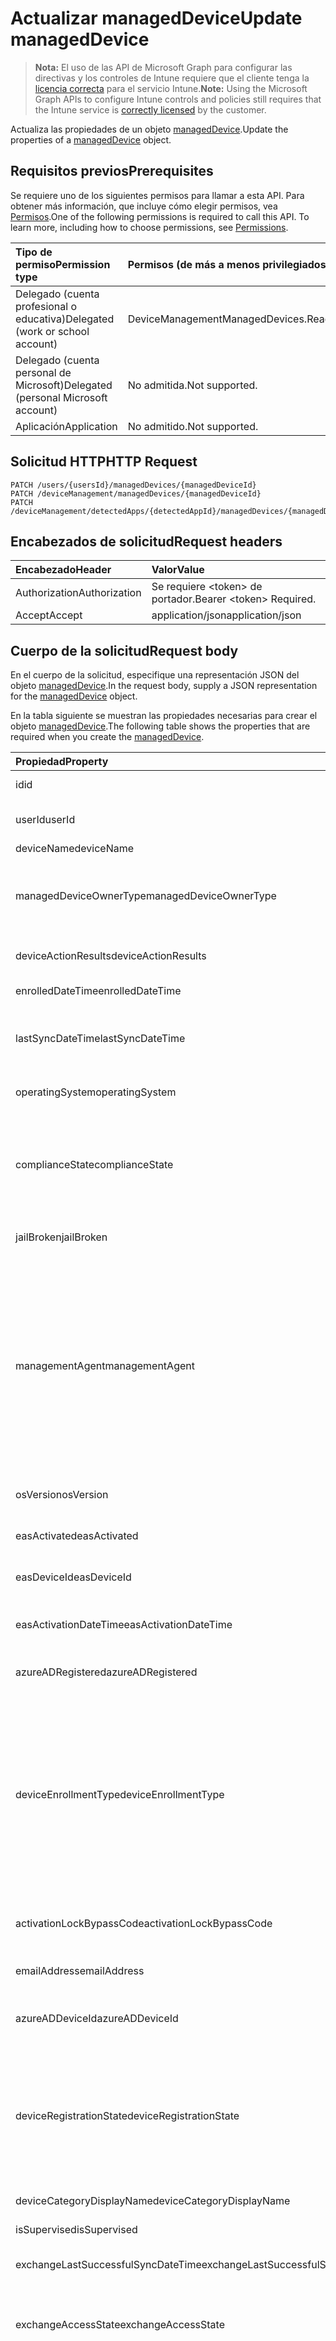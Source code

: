 # <a name="update-manageddevice"></a><span data-ttu-id="9fac2-101">Actualizar managedDevice</span><span class="sxs-lookup"><span data-stu-id="9fac2-101">Update managedDevice</span></span>

> <span data-ttu-id="9fac2-102">**Nota:** El uso de las API de Microsoft Graph para configurar las directivas y los controles de Intune requiere que el cliente tenga la [licencia correcta](https://go.microsoft.com/fwlink/?linkid=839381) para el servicio Intune.</span><span class="sxs-lookup"><span data-stu-id="9fac2-102">**Note:** Using the Microsoft Graph APIs to configure Intune controls and policies still requires that the Intune service is [correctly licensed](https://go.microsoft.com/fwlink/?linkid=839381) by the customer.</span></span>

<span data-ttu-id="9fac2-103">Actualiza las propiedades de un objeto [managedDevice](../resources/intune_devices_manageddevice.md).</span><span class="sxs-lookup"><span data-stu-id="9fac2-103">Update the properties of a [managedDevice](../resources/intune_devices_manageddevice.md) object.</span></span>
## <a name="prerequisites"></a><span data-ttu-id="9fac2-104">Requisitos previos</span><span class="sxs-lookup"><span data-stu-id="9fac2-104">Prerequisites</span></span>
<span data-ttu-id="9fac2-p101">Se requiere uno de los siguientes permisos para llamar a esta API. Para obtener más información, que incluye cómo elegir permisos, vea [Permisos](../../../concepts/permissions_reference.md).</span><span class="sxs-lookup"><span data-stu-id="9fac2-p101">One of the following permissions is required to call this API. To learn more, including how to choose permissions, see [Permissions](../../../concepts/permissions_reference.md).</span></span>

|<span data-ttu-id="9fac2-107">Tipo de permiso</span><span class="sxs-lookup"><span data-stu-id="9fac2-107">Permission type</span></span>|<span data-ttu-id="9fac2-108">Permisos (de más a menos privilegiados)</span><span class="sxs-lookup"><span data-stu-id="9fac2-108">Permissions (from most to least privileged)</span></span>|
|:---|:---|
|<span data-ttu-id="9fac2-109">Delegado (cuenta profesional o educativa)</span><span class="sxs-lookup"><span data-stu-id="9fac2-109">Delegated (work or school account)</span></span>|<span data-ttu-id="9fac2-110">DeviceManagementManagedDevices.ReadWrite.All</span><span class="sxs-lookup"><span data-stu-id="9fac2-110">DeviceManagementManagedDevices.ReadWrite.All</span></span>|
|<span data-ttu-id="9fac2-111">Delegado (cuenta personal de Microsoft)</span><span class="sxs-lookup"><span data-stu-id="9fac2-111">Delegated (personal Microsoft account)</span></span>|<span data-ttu-id="9fac2-112">No admitida.</span><span class="sxs-lookup"><span data-stu-id="9fac2-112">Not supported.</span></span>|
|<span data-ttu-id="9fac2-113">Aplicación</span><span class="sxs-lookup"><span data-stu-id="9fac2-113">Application</span></span>|<span data-ttu-id="9fac2-114">No admitido.</span><span class="sxs-lookup"><span data-stu-id="9fac2-114">Not supported.</span></span>|

## <a name="http-request"></a><span data-ttu-id="9fac2-115">Solicitud HTTP</span><span class="sxs-lookup"><span data-stu-id="9fac2-115">HTTP Request</span></span>
<!-- {
  "blockType": "ignored"
}
-->
``` http
PATCH /users/{usersId}/managedDevices/{managedDeviceId}
PATCH /deviceManagement/managedDevices/{managedDeviceId}
PATCH /deviceManagement/detectedApps/{detectedAppId}/managedDevices/{managedDeviceId}
```

## <a name="request-headers"></a><span data-ttu-id="9fac2-116">Encabezados de solicitud</span><span class="sxs-lookup"><span data-stu-id="9fac2-116">Request headers</span></span>
|<span data-ttu-id="9fac2-117">Encabezado</span><span class="sxs-lookup"><span data-stu-id="9fac2-117">Header</span></span>|<span data-ttu-id="9fac2-118">Valor</span><span class="sxs-lookup"><span data-stu-id="9fac2-118">Value</span></span>|
|:---|:---|
|<span data-ttu-id="9fac2-119">Authorization</span><span class="sxs-lookup"><span data-stu-id="9fac2-119">Authorization</span></span>|<span data-ttu-id="9fac2-120">Se requiere &lt;token&gt; de portador.</span><span class="sxs-lookup"><span data-stu-id="9fac2-120">Bearer &lt;token&gt; Required.</span></span>|
|<span data-ttu-id="9fac2-121">Accept</span><span class="sxs-lookup"><span data-stu-id="9fac2-121">Accept</span></span>|<span data-ttu-id="9fac2-122">application/json</span><span class="sxs-lookup"><span data-stu-id="9fac2-122">application/json</span></span>|

## <a name="request-body"></a><span data-ttu-id="9fac2-123">Cuerpo de la solicitud</span><span class="sxs-lookup"><span data-stu-id="9fac2-123">Request body</span></span>
<span data-ttu-id="9fac2-124">En el cuerpo de la solicitud, especifique una representación JSON del objeto [managedDevice](../resources/intune_devices_manageddevice.md).</span><span class="sxs-lookup"><span data-stu-id="9fac2-124">In the request body, supply a JSON representation for the [managedDevice](../resources/intune_devices_manageddevice.md) object.</span></span>

<span data-ttu-id="9fac2-125">En la tabla siguiente se muestran las propiedades necesarias para crear el objeto [managedDevice](../resources/intune_devices_manageddevice.md).</span><span class="sxs-lookup"><span data-stu-id="9fac2-125">The following table shows the properties that are required when you create the [managedDevice](../resources/intune_devices_manageddevice.md).</span></span>

|<span data-ttu-id="9fac2-126">Propiedad</span><span class="sxs-lookup"><span data-stu-id="9fac2-126">Property</span></span>|<span data-ttu-id="9fac2-127">Tipo</span><span class="sxs-lookup"><span data-stu-id="9fac2-127">Type</span></span>|<span data-ttu-id="9fac2-128">Descripción</span><span class="sxs-lookup"><span data-stu-id="9fac2-128">Description</span></span>|
|:---|:---|:---|
|<span data-ttu-id="9fac2-129">id</span><span class="sxs-lookup"><span data-stu-id="9fac2-129">id</span></span>|<span data-ttu-id="9fac2-130">String</span><span class="sxs-lookup"><span data-stu-id="9fac2-130">String</span></span>|<span data-ttu-id="9fac2-131">Identificador único del dispositivo.</span><span class="sxs-lookup"><span data-stu-id="9fac2-131">Unique Identifier for the device</span></span>|
|<span data-ttu-id="9fac2-132">userId</span><span class="sxs-lookup"><span data-stu-id="9fac2-132">userId</span></span>|<span data-ttu-id="9fac2-133">String</span><span class="sxs-lookup"><span data-stu-id="9fac2-133">String</span></span>|<span data-ttu-id="9fac2-134">Identificador único del usuario asociado al dispositivo.</span><span class="sxs-lookup"><span data-stu-id="9fac2-134">Unique Identifier for the user associated with the device</span></span>|
|<span data-ttu-id="9fac2-135">deviceName</span><span class="sxs-lookup"><span data-stu-id="9fac2-135">deviceName</span></span>|<span data-ttu-id="9fac2-136">String</span><span class="sxs-lookup"><span data-stu-id="9fac2-136">String</span></span>|<span data-ttu-id="9fac2-137">Nombre del dispositivo.</span><span class="sxs-lookup"><span data-stu-id="9fac2-137">Name of the device</span></span>|
|<span data-ttu-id="9fac2-138">managedDeviceOwnerType</span><span class="sxs-lookup"><span data-stu-id="9fac2-138">managedDeviceOwnerType</span></span>|[<span data-ttu-id="9fac2-139">managedDeviceOwnerType</span><span class="sxs-lookup"><span data-stu-id="9fac2-139">managedDeviceOwnerType</span></span>](../resources/intune_devices_manageddeviceownertype.md)|<span data-ttu-id="9fac2-140">Propietario del dispositivo.</span><span class="sxs-lookup"><span data-stu-id="9fac2-140">Ownership of the device.</span></span> <span data-ttu-id="9fac2-141">Puede ser 'compañía' o 'personal'.</span><span class="sxs-lookup"><span data-stu-id="9fac2-141">Can be 'company' or 'personal'.</span></span> <span data-ttu-id="9fac2-142">Los valores posibles son: `unknown`, `company` y `personal`.</span><span class="sxs-lookup"><span data-stu-id="9fac2-142">Possible values are: `unknown`, `company`, `personal`.</span></span>|
|<span data-ttu-id="9fac2-143">deviceActionResults</span><span class="sxs-lookup"><span data-stu-id="9fac2-143">deviceActionResults</span></span>|<span data-ttu-id="9fac2-144">Colección [deviceActionResult](../resources/intune_devices_deviceactionresult.md)</span><span class="sxs-lookup"><span data-stu-id="9fac2-144">[deviceActionResult](../resources/intune_devices_deviceactionresult.md) collection</span></span>|<span data-ttu-id="9fac2-145">Lista de objetos deviceActionResult ComplexType.</span><span class="sxs-lookup"><span data-stu-id="9fac2-145">List of ComplexType deviceActionResult objects.</span></span>|
|<span data-ttu-id="9fac2-146">enrolledDateTime</span><span class="sxs-lookup"><span data-stu-id="9fac2-146">enrolledDateTime</span></span>|<span data-ttu-id="9fac2-147">DateTimeOffset</span><span class="sxs-lookup"><span data-stu-id="9fac2-147">DateTimeOffset</span></span>|<span data-ttu-id="9fac2-148">Hora de inscripción del dispositivo.</span><span class="sxs-lookup"><span data-stu-id="9fac2-148">Enrollment time of the device.</span></span>|
|<span data-ttu-id="9fac2-149">lastSyncDateTime</span><span class="sxs-lookup"><span data-stu-id="9fac2-149">lastSyncDateTime</span></span>|<span data-ttu-id="9fac2-150">DateTimeOffset</span><span class="sxs-lookup"><span data-stu-id="9fac2-150">DateTimeOffset</span></span>|<span data-ttu-id="9fac2-151">Fecha y hora en que el dispositivo completó por última vez una sincronización correcta con Intune.</span><span class="sxs-lookup"><span data-stu-id="9fac2-151">The date and time that the device last completed a successful sync with Intune.</span></span>|
|<span data-ttu-id="9fac2-152">operatingSystem</span><span class="sxs-lookup"><span data-stu-id="9fac2-152">operatingSystem</span></span>|<span data-ttu-id="9fac2-153">String</span><span class="sxs-lookup"><span data-stu-id="9fac2-153">String</span></span>|<span data-ttu-id="9fac2-154">Sistema operativo del dispositivo.</span><span class="sxs-lookup"><span data-stu-id="9fac2-154">Operating system of the device.</span></span> <span data-ttu-id="9fac2-155">Windows, iOS, etc.</span><span class="sxs-lookup"><span data-stu-id="9fac2-155">Windows, iOS, etc.</span></span>|
|<span data-ttu-id="9fac2-156">complianceState</span><span class="sxs-lookup"><span data-stu-id="9fac2-156">complianceState</span></span>|[<span data-ttu-id="9fac2-157">complianceState</span><span class="sxs-lookup"><span data-stu-id="9fac2-157">complianceState</span></span>](../resources/intune_devices_compliancestate.md)|<span data-ttu-id="9fac2-158">Estado de cumplimiento del dispositivo.</span><span class="sxs-lookup"><span data-stu-id="9fac2-158">Compliance state of the device.</span></span> <span data-ttu-id="9fac2-159">Los valores posibles son: `unknown`, `compliant`, `noncompliant`, `conflict`, `error`, `inGracePeriod` y `configManager`.</span><span class="sxs-lookup"><span data-stu-id="9fac2-159">Possible values are: `unknown`, `compliant`, `noncompliant`, `conflict`, `error`, `inGracePeriod`, `configManager`.</span></span>|
|<span data-ttu-id="9fac2-160">jailBroken</span><span class="sxs-lookup"><span data-stu-id="9fac2-160">jailBroken</span></span>|<span data-ttu-id="9fac2-161">String</span><span class="sxs-lookup"><span data-stu-id="9fac2-161">String</span></span>|<span data-ttu-id="9fac2-162">Indica si se trata de un dispositivo liberado o con permisos elevados.</span><span class="sxs-lookup"><span data-stu-id="9fac2-162">whether the device is jail broken or rooted.</span></span>|
|<span data-ttu-id="9fac2-163">managementAgent</span><span class="sxs-lookup"><span data-stu-id="9fac2-163">managementAgent</span></span>|[<span data-ttu-id="9fac2-164">managementAgentType</span><span class="sxs-lookup"><span data-stu-id="9fac2-164">managementAgentType</span></span>](../resources/intune_devices_managementagenttype.md)|<span data-ttu-id="9fac2-165">Canal de administración del dispositivo.</span><span class="sxs-lookup"><span data-stu-id="9fac2-165">Management channel of the device.</span></span> <span data-ttu-id="9fac2-166">Intune, EAS, etc. Los valores posibles son: `eas`, `mdm`, `easMdm`, `intuneClient`, `easIntuneClient`, `configurationManagerClient`, `configurationManagerClientMdm`, `configurationManagerClientMdmEas`, `unknown`, `jamf` y `googleCloudDevicePolicyController`.</span><span class="sxs-lookup"><span data-stu-id="9fac2-166">Intune, EAS, etc. Possible values are: `eas`, `mdm`, `easMdm`, `intuneClient`, `easIntuneClient`, `configurationManagerClient`, `configurationManagerClientMdm`, `configurationManagerClientMdmEas`, `unknown`, `jamf`, `googleCloudDevicePolicyController`.</span></span>|
|<span data-ttu-id="9fac2-167">osVersion</span><span class="sxs-lookup"><span data-stu-id="9fac2-167">osVersion</span></span>|<span data-ttu-id="9fac2-168">String</span><span class="sxs-lookup"><span data-stu-id="9fac2-168">String</span></span>|<span data-ttu-id="9fac2-169">Versión del sistema operativo del dispositivo.</span><span class="sxs-lookup"><span data-stu-id="9fac2-169">Operating system version of the device.</span></span>|
|<span data-ttu-id="9fac2-170">easActivated</span><span class="sxs-lookup"><span data-stu-id="9fac2-170">easActivated</span></span>|<span data-ttu-id="9fac2-171">Booleano</span><span class="sxs-lookup"><span data-stu-id="9fac2-171">Boolean</span></span>|<span data-ttu-id="9fac2-172">Indica si el dispositivo tiene Exchange ActiveSync activado.</span><span class="sxs-lookup"><span data-stu-id="9fac2-172">Whether the device is Exchange ActiveSync activated.</span></span>|
|<span data-ttu-id="9fac2-173">easDeviceId</span><span class="sxs-lookup"><span data-stu-id="9fac2-173">easDeviceId</span></span>|<span data-ttu-id="9fac2-174">String</span><span class="sxs-lookup"><span data-stu-id="9fac2-174">String</span></span>|<span data-ttu-id="9fac2-175">Identificador de Exchange ActiveSync del dispositivo.</span><span class="sxs-lookup"><span data-stu-id="9fac2-175">Exchange ActiveSync Id of the device.</span></span>|
|<span data-ttu-id="9fac2-176">easActivationDateTime</span><span class="sxs-lookup"><span data-stu-id="9fac2-176">easActivationDateTime</span></span>|<span data-ttu-id="9fac2-177">DateTimeOffset</span><span class="sxs-lookup"><span data-stu-id="9fac2-177">DateTimeOffset</span></span>|<span data-ttu-id="9fac2-178">Hora de activación de Exchange ActivationSync del dispositivo.</span><span class="sxs-lookup"><span data-stu-id="9fac2-178">Exchange ActivationSync activation time of the device.</span></span>|
|<span data-ttu-id="9fac2-179">azureADRegistered</span><span class="sxs-lookup"><span data-stu-id="9fac2-179">azureADRegistered</span></span>|<span data-ttu-id="9fac2-180">Booleano</span><span class="sxs-lookup"><span data-stu-id="9fac2-180">Boolean</span></span>|<span data-ttu-id="9fac2-181">Indica si el dispositivo está registrado en Azure Active Directory.</span><span class="sxs-lookup"><span data-stu-id="9fac2-181">Whether the device is Azure Active Directory registered.</span></span>|
|<span data-ttu-id="9fac2-182">deviceEnrollmentType</span><span class="sxs-lookup"><span data-stu-id="9fac2-182">deviceEnrollmentType</span></span>|[<span data-ttu-id="9fac2-183">deviceEnrollmentType</span><span class="sxs-lookup"><span data-stu-id="9fac2-183">deviceEnrollmentType</span></span>](../resources/intune_devices_deviceenrollmenttype.md)|<span data-ttu-id="9fac2-184">Tipo de inscripción del dispositivo.</span><span class="sxs-lookup"><span data-stu-id="9fac2-184">Enrollment type of the device.</span></span> <span data-ttu-id="9fac2-185">Los valores posibles son: `unknown`, `userEnrollment`, `deviceEnrollmentManager`, `appleBulkWithUser`, `appleBulkWithoutUser`, `windowsAzureADJoin`, `windowsBulkUserless`, `windowsAutoEnrollment`, `windowsBulkAzureDomainJoin` y `windowsCoManagement`.</span><span class="sxs-lookup"><span data-stu-id="9fac2-185">Possible values are: `unknown`, `userEnrollment`, `deviceEnrollmentManager`, `appleBulkWithUser`, `appleBulkWithoutUser`, `windowsAzureADJoin`, `windowsBulkUserless`, `windowsAutoEnrollment`, `windowsBulkAzureDomainJoin`, `windowsCoManagement`.</span></span>|
|<span data-ttu-id="9fac2-186">activationLockBypassCode</span><span class="sxs-lookup"><span data-stu-id="9fac2-186">activationLockBypassCode</span></span>|<span data-ttu-id="9fac2-187">String</span><span class="sxs-lookup"><span data-stu-id="9fac2-187">String</span></span>|<span data-ttu-id="9fac2-188">Código que permite que se omita el bloqueo de activación en un dispositivo.</span><span class="sxs-lookup"><span data-stu-id="9fac2-188">Code that allows the Activation Lock on a device to be bypassed.</span></span>|
|<span data-ttu-id="9fac2-189">emailAddress</span><span class="sxs-lookup"><span data-stu-id="9fac2-189">emailAddress</span></span>|<span data-ttu-id="9fac2-190">String</span><span class="sxs-lookup"><span data-stu-id="9fac2-190">String</span></span>|<span data-ttu-id="9fac2-191">Direcciones de correo electrónico del usuario asociado al dispositivo.</span><span class="sxs-lookup"><span data-stu-id="9fac2-191">Email(s) for the user associated with the device</span></span>|
|<span data-ttu-id="9fac2-192">azureADDeviceId</span><span class="sxs-lookup"><span data-stu-id="9fac2-192">azureADDeviceId</span></span>|<span data-ttu-id="9fac2-193">String</span><span class="sxs-lookup"><span data-stu-id="9fac2-193">String</span></span>|<span data-ttu-id="9fac2-194">Identificador único del dispositivo de Azure Active Directory.</span><span class="sxs-lookup"><span data-stu-id="9fac2-194">The unique identifier for the Azure Active Directory device.</span></span> <span data-ttu-id="9fac2-195">Solo lectura.</span><span class="sxs-lookup"><span data-stu-id="9fac2-195">Read only.</span></span>|
|<span data-ttu-id="9fac2-196">deviceRegistrationState</span><span class="sxs-lookup"><span data-stu-id="9fac2-196">deviceRegistrationState</span></span>|[<span data-ttu-id="9fac2-197">deviceRegistrationState</span><span class="sxs-lookup"><span data-stu-id="9fac2-197">deviceRegistrationState</span></span>](../resources/intune_devices_deviceregistrationstate.md)|<span data-ttu-id="9fac2-198">Estado de registro del dispositivo.</span><span class="sxs-lookup"><span data-stu-id="9fac2-198">Device registration state.</span></span> <span data-ttu-id="9fac2-199">Los valores posibles son: `notRegistered`, `registered`, `revoked`, `keyConflict`, `approvalPending`, `certificateReset`, `notRegisteredPendingEnrollment` y `unknown`.</span><span class="sxs-lookup"><span data-stu-id="9fac2-199">Possible values are: `notRegistered`, `registered`, `revoked`, `keyConflict`, `approvalPending`, `certificateReset`, `notRegisteredPendingEnrollment`, `unknown`.</span></span>|
|<span data-ttu-id="9fac2-200">deviceCategoryDisplayName</span><span class="sxs-lookup"><span data-stu-id="9fac2-200">deviceCategoryDisplayName</span></span>|<span data-ttu-id="9fac2-201">String</span><span class="sxs-lookup"><span data-stu-id="9fac2-201">String</span></span>|<span data-ttu-id="9fac2-202">Nombre para mostrar de la categoría de dispositivo.</span><span class="sxs-lookup"><span data-stu-id="9fac2-202">Device category display name</span></span>|
|<span data-ttu-id="9fac2-203">isSupervised</span><span class="sxs-lookup"><span data-stu-id="9fac2-203">isSupervised</span></span>|<span data-ttu-id="9fac2-204">Booleano</span><span class="sxs-lookup"><span data-stu-id="9fac2-204">Boolean</span></span>|<span data-ttu-id="9fac2-205">Estado supervisado del dispositivo.</span><span class="sxs-lookup"><span data-stu-id="9fac2-205">Device supervised status</span></span>|
|<span data-ttu-id="9fac2-206">exchangeLastSuccessfulSyncDateTime</span><span class="sxs-lookup"><span data-stu-id="9fac2-206">exchangeLastSuccessfulSyncDateTime</span></span>|<span data-ttu-id="9fac2-207">DateTimeOffset</span><span class="sxs-lookup"><span data-stu-id="9fac2-207">DateTimeOffset</span></span>|<span data-ttu-id="9fac2-208">Última vez que el dispositivo estableció contacto con Exchange.</span><span class="sxs-lookup"><span data-stu-id="9fac2-208">Last time the device contacted Exchange.</span></span>|
|<span data-ttu-id="9fac2-209">exchangeAccessState</span><span class="sxs-lookup"><span data-stu-id="9fac2-209">exchangeAccessState</span></span>|[<span data-ttu-id="9fac2-210">deviceManagementExchangeAccessState</span><span class="sxs-lookup"><span data-stu-id="9fac2-210">deviceManagementExchangeAccessState</span></span>](../resources/intune_devices_devicemanagementexchangeaccessstate.md)|<span data-ttu-id="9fac2-211">Estado de acceso del dispositivo en Exchange.</span><span class="sxs-lookup"><span data-stu-id="9fac2-211">The Access State of the device in Exchange.</span></span> <span data-ttu-id="9fac2-212">Los valores posibles son: `none`, `unknown`, `allowed`, `blocked` y `quarantined`.</span><span class="sxs-lookup"><span data-stu-id="9fac2-212">Possible values are: `none`, `unknown`, `allowed`, `blocked`, `quarantined`.</span></span>|
|<span data-ttu-id="9fac2-213">exchangeAccessStateReason</span><span class="sxs-lookup"><span data-stu-id="9fac2-213">exchangeAccessStateReason</span></span>|[<span data-ttu-id="9fac2-214">deviceManagementExchangeAccessStateReason</span><span class="sxs-lookup"><span data-stu-id="9fac2-214">deviceManagementExchangeAccessStateReason</span></span>](../resources/intune_devices_devicemanagementexchangeaccessstatereason.md)|<span data-ttu-id="9fac2-215">Motivo del estado de acceso del dispositivo en Exchange.</span><span class="sxs-lookup"><span data-stu-id="9fac2-215">The reason for the device's access state in Exchange.</span></span> <span data-ttu-id="9fac2-216">Los valores posibles son: `none`, `unknown`, `exchangeGlobalRule`, `exchangeIndividualRule`, `exchangeDeviceRule`, `exchangeUpgrade`, `exchangeMailboxPolicy`, `other`, `compliant`, `notCompliant`, `notEnrolled`, `unknownLocation`, `mfaRequired`, `azureADBlockDueToAccessPolicy`, `compromisedPassword` y `deviceNotKnownWithManagedApp`.</span><span class="sxs-lookup"><span data-stu-id="9fac2-216">Possible values are: `none`, `unknown`, `exchangeGlobalRule`, `exchangeIndividualRule`, `exchangeDeviceRule`, `exchangeUpgrade`, `exchangeMailboxPolicy`, `other`, `compliant`, `notCompliant`, `notEnrolled`, `unknownLocation`, `mfaRequired`, `azureADBlockDueToAccessPolicy`, `compromisedPassword`, `deviceNotKnownWithManagedApp`.</span></span>|
|<span data-ttu-id="9fac2-217">remoteAssistanceSessionUrl</span><span class="sxs-lookup"><span data-stu-id="9fac2-217">remoteAssistanceSessionUrl</span></span>|<span data-ttu-id="9fac2-218">String</span><span class="sxs-lookup"><span data-stu-id="9fac2-218">String</span></span>|<span data-ttu-id="9fac2-219">Dirección URL que permite que se establezca una sesión remota con el dispositivo.</span><span class="sxs-lookup"><span data-stu-id="9fac2-219">Url that allows a Remote Assistance session to be established with the device.</span></span>|
|<span data-ttu-id="9fac2-220">remoteAssistanceSessionErrorDetails</span><span class="sxs-lookup"><span data-stu-id="9fac2-220">remoteAssistanceSessionErrorDetails</span></span>|<span data-ttu-id="9fac2-221">String</span><span class="sxs-lookup"><span data-stu-id="9fac2-221">String</span></span>|<span data-ttu-id="9fac2-222">Cadena de error que identifica los problemas al crear objetos de la sesión de asistencia remota.</span><span class="sxs-lookup"><span data-stu-id="9fac2-222">An error string that identifies issues when creating Remote Assistance session objects.</span></span>|
|<span data-ttu-id="9fac2-223">isEncrypted</span><span class="sxs-lookup"><span data-stu-id="9fac2-223">isEncrypted</span></span>|<span data-ttu-id="9fac2-224">Booleano</span><span class="sxs-lookup"><span data-stu-id="9fac2-224">Boolean</span></span>|<span data-ttu-id="9fac2-225">Estado del cifrado del dispositivo.</span><span class="sxs-lookup"><span data-stu-id="9fac2-225">Device encryption status</span></span>|
|<span data-ttu-id="9fac2-226">userPrincipalName</span><span class="sxs-lookup"><span data-stu-id="9fac2-226">userPrincipalName</span></span>|<span data-ttu-id="9fac2-227">String</span><span class="sxs-lookup"><span data-stu-id="9fac2-227">String</span></span>|<span data-ttu-id="9fac2-228">Nombre principal de usuario del dispositivo.</span><span class="sxs-lookup"><span data-stu-id="9fac2-228">Device user principal name</span></span>|
|<span data-ttu-id="9fac2-229">model</span><span class="sxs-lookup"><span data-stu-id="9fac2-229">model</span></span>|<span data-ttu-id="9fac2-230">String</span><span class="sxs-lookup"><span data-stu-id="9fac2-230">String</span></span>|<span data-ttu-id="9fac2-231">Modelo del dispositivo.</span><span class="sxs-lookup"><span data-stu-id="9fac2-231">Model of the device</span></span>|
|<span data-ttu-id="9fac2-232">manufacturer</span><span class="sxs-lookup"><span data-stu-id="9fac2-232">manufacturer</span></span>|<span data-ttu-id="9fac2-233">String</span><span class="sxs-lookup"><span data-stu-id="9fac2-233">String</span></span>|<span data-ttu-id="9fac2-234">Fabricante del dispositivo.</span><span class="sxs-lookup"><span data-stu-id="9fac2-234">Manufacturer of the device</span></span>|
|<span data-ttu-id="9fac2-235">imei</span><span class="sxs-lookup"><span data-stu-id="9fac2-235">imei</span></span>|<span data-ttu-id="9fac2-236">String</span><span class="sxs-lookup"><span data-stu-id="9fac2-236">String</span></span>|<span data-ttu-id="9fac2-237">IMEI</span><span class="sxs-lookup"><span data-stu-id="9fac2-237">IMEI</span></span>|
|<span data-ttu-id="9fac2-238">complianceGracePeriodExpirationDateTime</span><span class="sxs-lookup"><span data-stu-id="9fac2-238">complianceGracePeriodExpirationDateTime</span></span>|<span data-ttu-id="9fac2-239">DateTimeOffset</span><span class="sxs-lookup"><span data-stu-id="9fac2-239">DateTimeOffset</span></span>|<span data-ttu-id="9fac2-240">Fecha y hora en que expira el período de gracia de cumplimiento del dispositivo.</span><span class="sxs-lookup"><span data-stu-id="9fac2-240">The DateTime when device compliance grace period expires</span></span>|
|<span data-ttu-id="9fac2-241">serialNumber</span><span class="sxs-lookup"><span data-stu-id="9fac2-241">serialNumber</span></span>|<span data-ttu-id="9fac2-242">String</span><span class="sxs-lookup"><span data-stu-id="9fac2-242">String</span></span>|<span data-ttu-id="9fac2-243">Número de serie.</span><span class="sxs-lookup"><span data-stu-id="9fac2-243">SerialNumber</span></span>|
|<span data-ttu-id="9fac2-244">phoneNumber</span><span class="sxs-lookup"><span data-stu-id="9fac2-244">phoneNumber</span></span>|<span data-ttu-id="9fac2-245">String</span><span class="sxs-lookup"><span data-stu-id="9fac2-245">String</span></span>|<span data-ttu-id="9fac2-246">Número de teléfono del dispositivo.</span><span class="sxs-lookup"><span data-stu-id="9fac2-246">Phone number of the device</span></span>|
|<span data-ttu-id="9fac2-247">androidSecurityPatchLevel</span><span class="sxs-lookup"><span data-stu-id="9fac2-247">androidSecurityPatchLevel</span></span>|<span data-ttu-id="9fac2-248">String</span><span class="sxs-lookup"><span data-stu-id="9fac2-248">String</span></span>|<span data-ttu-id="9fac2-249">Nivel de revisión de seguridad de Android.</span><span class="sxs-lookup"><span data-stu-id="9fac2-249">Android security patch level</span></span>|
|<span data-ttu-id="9fac2-250">userDisplayName</span><span class="sxs-lookup"><span data-stu-id="9fac2-250">userDisplayName</span></span>|<span data-ttu-id="9fac2-251">String</span><span class="sxs-lookup"><span data-stu-id="9fac2-251">String</span></span>|<span data-ttu-id="9fac2-252">Nombre para mostrar del usuario.</span><span class="sxs-lookup"><span data-stu-id="9fac2-252">User display name</span></span>|
|<span data-ttu-id="9fac2-253">configurationManagerClientEnabledFeatures</span><span class="sxs-lookup"><span data-stu-id="9fac2-253">configurationManagerClientEnabledFeatures</span></span>|[<span data-ttu-id="9fac2-254">configurationManagerClientEnabledFeatures</span><span class="sxs-lookup"><span data-stu-id="9fac2-254">configurationManagerClientEnabledFeatures</span></span>](../resources/intune_devices_configurationmanagerclientenabledfeatures.md)|<span data-ttu-id="9fac2-255">Características activadas del cliente ConfigrMgr.</span><span class="sxs-lookup"><span data-stu-id="9fac2-255">ConfigrMgr client enabled features</span></span>|
|<span data-ttu-id="9fac2-256">wiFiMacAddress</span><span class="sxs-lookup"><span data-stu-id="9fac2-256">wiFiMacAddress</span></span>|<span data-ttu-id="9fac2-257">String</span><span class="sxs-lookup"><span data-stu-id="9fac2-257">String</span></span>|<span data-ttu-id="9fac2-258">MAC de Wi-Fi.</span><span class="sxs-lookup"><span data-stu-id="9fac2-258">Wi-Fi MAC</span></span>|
|<span data-ttu-id="9fac2-259">deviceHealthAttestationState</span><span class="sxs-lookup"><span data-stu-id="9fac2-259">deviceHealthAttestationState</span></span>|[<span data-ttu-id="9fac2-260">deviceHealthAttestationState</span><span class="sxs-lookup"><span data-stu-id="9fac2-260">deviceHealthAttestationState</span></span>](../resources/intune_devices_devicehealthattestationstate.md)|<span data-ttu-id="9fac2-261">Estado de la atestación de estado del dispositivo.</span><span class="sxs-lookup"><span data-stu-id="9fac2-261">The device health attestation state.</span></span>|
|<span data-ttu-id="9fac2-262">subscriberCarrier</span><span class="sxs-lookup"><span data-stu-id="9fac2-262">subscriberCarrier</span></span>|<span data-ttu-id="9fac2-263">String</span><span class="sxs-lookup"><span data-stu-id="9fac2-263">String</span></span>|<span data-ttu-id="9fac2-264">Operador del suscriptor.</span><span class="sxs-lookup"><span data-stu-id="9fac2-264">Subscriber Carrier</span></span>|
|<span data-ttu-id="9fac2-265">meid</span><span class="sxs-lookup"><span data-stu-id="9fac2-265">meid</span></span>|<span data-ttu-id="9fac2-266">String</span><span class="sxs-lookup"><span data-stu-id="9fac2-266">String</span></span>|<span data-ttu-id="9fac2-267">MEID</span><span class="sxs-lookup"><span data-stu-id="9fac2-267">MEID</span></span>|
|<span data-ttu-id="9fac2-268">totalStorageSpaceInBytes</span><span class="sxs-lookup"><span data-stu-id="9fac2-268">totalStorageSpaceInBytes</span></span>|<span data-ttu-id="9fac2-269">Int64</span><span class="sxs-lookup"><span data-stu-id="9fac2-269">Int64</span></span>|<span data-ttu-id="9fac2-270">Almacenamiento total en bytes.</span><span class="sxs-lookup"><span data-stu-id="9fac2-270">Total Storage in Bytes</span></span>|
|<span data-ttu-id="9fac2-271">freeStorageSpaceInBytes</span><span class="sxs-lookup"><span data-stu-id="9fac2-271">freeStorageSpaceInBytes</span></span>|<span data-ttu-id="9fac2-272">Int64</span><span class="sxs-lookup"><span data-stu-id="9fac2-272">Int64</span></span>|<span data-ttu-id="9fac2-273">Almacenamiento disponible en bytes.</span><span class="sxs-lookup"><span data-stu-id="9fac2-273">Free Storage in Bytes</span></span>|
|<span data-ttu-id="9fac2-274">managedDeviceName</span><span class="sxs-lookup"><span data-stu-id="9fac2-274">managedDeviceName</span></span>|<span data-ttu-id="9fac2-275">String</span><span class="sxs-lookup"><span data-stu-id="9fac2-275">String</span></span>|<span data-ttu-id="9fac2-276">Nombre generado automáticamente para identificar un dispositivo.</span><span class="sxs-lookup"><span data-stu-id="9fac2-276">Automatically generated name to identify a device.</span></span> <span data-ttu-id="9fac2-277">Se puede sobrescribir con un nombre descriptivo del usuario.</span><span class="sxs-lookup"><span data-stu-id="9fac2-277">Can be overwritten to a user friendly name.</span></span>|
|<span data-ttu-id="9fac2-278">partnerReportedThreatState</span><span class="sxs-lookup"><span data-stu-id="9fac2-278">partnerReportedThreatState</span></span>|[<span data-ttu-id="9fac2-279">managedDevicePartnerReportedHealthState</span><span class="sxs-lookup"><span data-stu-id="9fac2-279">managedDevicePartnerReportedHealthState</span></span>](../resources/intune_devices_manageddevicepartnerreportedhealthstate.md)|<span data-ttu-id="9fac2-280">Indica el estado de amenazas de un dispositivo cuando la cuenta y el dispositivo usan un partner de Mobile Threat Defense.</span><span class="sxs-lookup"><span data-stu-id="9fac2-280">Indicates the threat state of a device when a Mobile Threat Defense partner is in use by the account and device.</span></span> <span data-ttu-id="9fac2-281">Solo lectura.</span><span class="sxs-lookup"><span data-stu-id="9fac2-281">Read Only.</span></span> <span data-ttu-id="9fac2-282">Los valores posibles son: `unknown`, `activated`, `deactivated`, `secured`, `lowSeverity`, `mediumSeverity`, `highSeverity`, `unresponsive`, `compromised` y `misconfigured`.</span><span class="sxs-lookup"><span data-stu-id="9fac2-282">Possible values are: `unknown`, `activated`, `deactivated`, `secured`, `lowSeverity`, `mediumSeverity`, `highSeverity`, `unresponsive`, `compromised`, `misconfigured`.</span></span>|



## <a name="response"></a><span data-ttu-id="9fac2-283">Respuesta</span><span class="sxs-lookup"><span data-stu-id="9fac2-283">Response</span></span>
<span data-ttu-id="9fac2-284">Si se ejecuta correctamente, este método devuelve un código de respuesta `200 OK` y un objeto [managedDevice](../resources/intune_devices_manageddevice.md) actualizado en el cuerpo de la respuesta.</span><span class="sxs-lookup"><span data-stu-id="9fac2-284">If successful, this method returns a `200 OK` response code and an updated [managedDevice](../resources/intune_devices_manageddevice.md) object in the response body.</span></span>

## <a name="example"></a><span data-ttu-id="9fac2-285">Ejemplo</span><span class="sxs-lookup"><span data-stu-id="9fac2-285">Example</span></span>
### <a name="request"></a><span data-ttu-id="9fac2-286">Solicitud</span><span class="sxs-lookup"><span data-stu-id="9fac2-286">Request</span></span>
<span data-ttu-id="9fac2-287">Aquí tiene un ejemplo de la solicitud.</span><span class="sxs-lookup"><span data-stu-id="9fac2-287">Here is an example of the request.</span></span>
``` http
PATCH https://graph.microsoft.com/v1.0/users/{usersId}/managedDevices/{managedDeviceId}
Content-type: application/json
Content-length: 4656

{
  "@odata.type": "#microsoft.graph.managedDevice",
  "userId": "User Id value",
  "deviceName": "Device Name value",
  "managedDeviceOwnerType": "company",
  "deviceActionResults": [
    {
      "@odata.type": "microsoft.graph.deviceActionResult",
      "actionName": "Action Name value",
      "actionState": "pending",
      "startDateTime": "2016-12-31T23:58:46.7156189-08:00",
      "lastUpdatedDateTime": "2017-01-01T00:00:56.8321556-08:00"
    }
  ],
  "enrolledDateTime": "2016-12-31T23:59:43.797191-08:00",
  "lastSyncDateTime": "2017-01-01T00:02:49.3205976-08:00",
  "operatingSystem": "Operating System value",
  "complianceState": "compliant",
  "jailBroken": "Jail Broken value",
  "managementAgent": "mdm",
  "osVersion": "Os Version value",
  "easActivated": true,
  "easDeviceId": "Eas Device Id value",
  "easActivationDateTime": "2016-12-31T23:59:43.4878784-08:00",
  "azureADRegistered": true,
  "deviceEnrollmentType": "userEnrollment",
  "activationLockBypassCode": "Activation Lock Bypass Code value",
  "emailAddress": "Email Address value",
  "azureADDeviceId": "Azure ADDevice Id value",
  "deviceRegistrationState": "registered",
  "deviceCategoryDisplayName": "Device Category Display Name value",
  "isSupervised": true,
  "exchangeLastSuccessfulSyncDateTime": "2017-01-01T00:00:45.8803083-08:00",
  "exchangeAccessState": "unknown",
  "exchangeAccessStateReason": "unknown",
  "remoteAssistanceSessionUrl": "https://example.com/remoteAssistanceSessionUrl/",
  "remoteAssistanceSessionErrorDetails": "Remote Assistance Session Error Details value",
  "isEncrypted": true,
  "userPrincipalName": "User Principal Name value",
  "model": "Model value",
  "manufacturer": "Manufacturer value",
  "imei": "Imei value",
  "complianceGracePeriodExpirationDateTime": "2016-12-31T23:56:44.951111-08:00",
  "serialNumber": "Serial Number value",
  "phoneNumber": "Phone Number value",
  "androidSecurityPatchLevel": "Android Security Patch Level value",
  "userDisplayName": "User Display Name value",
  "configurationManagerClientEnabledFeatures": {
    "@odata.type": "microsoft.graph.configurationManagerClientEnabledFeatures",
    "inventory": true,
    "modernApps": true,
    "resourceAccess": true,
    "deviceConfiguration": true,
    "compliancePolicy": true,
    "windowsUpdateForBusiness": true
  },
  "wiFiMacAddress": "Wi Fi Mac Address value",
  "deviceHealthAttestationState": {
    "@odata.type": "microsoft.graph.deviceHealthAttestationState",
    "lastUpdateDateTime": "Last Update Date Time value",
    "contentNamespaceUrl": "https://example.com/contentNamespaceUrl/",
    "deviceHealthAttestationStatus": "Device Health Attestation Status value",
    "contentVersion": "Content Version value",
    "issuedDateTime": "2016-12-31T23:58:22.1231038-08:00",
    "attestationIdentityKey": "Attestation Identity Key value",
    "resetCount": 10,
    "restartCount": 12,
    "dataExcutionPolicy": "Data Excution Policy value",
    "bitLockerStatus": "Bit Locker Status value",
    "bootManagerVersion": "Boot Manager Version value",
    "codeIntegrityCheckVersion": "Code Integrity Check Version value",
    "secureBoot": "Secure Boot value",
    "bootDebugging": "Boot Debugging value",
    "operatingSystemKernelDebugging": "Operating System Kernel Debugging value",
    "codeIntegrity": "Code Integrity value",
    "testSigning": "Test Signing value",
    "safeMode": "Safe Mode value",
    "windowsPE": "Windows PE value",
    "earlyLaunchAntiMalwareDriverProtection": "Early Launch Anti Malware Driver Protection value",
    "virtualSecureMode": "Virtual Secure Mode value",
    "pcrHashAlgorithm": "Pcr Hash Algorithm value",
    "bootAppSecurityVersion": "Boot App Security Version value",
    "bootManagerSecurityVersion": "Boot Manager Security Version value",
    "tpmVersion": "Tpm Version value",
    "pcr0": "Pcr0 value",
    "secureBootConfigurationPolicyFingerPrint": "Secure Boot Configuration Policy Finger Print value",
    "codeIntegrityPolicy": "Code Integrity Policy value",
    "bootRevisionListInfo": "Boot Revision List Info value",
    "operatingSystemRevListInfo": "Operating System Rev List Info value",
    "healthStatusMismatchInfo": "Health Status Mismatch Info value",
    "healthAttestationSupportedStatus": "Health Attestation Supported Status value"
  },
  "subscriberCarrier": "Subscriber Carrier value",
  "meid": "Meid value",
  "totalStorageSpaceInBytes": 8,
  "freeStorageSpaceInBytes": 7,
  "managedDeviceName": "Managed Device Name value",
  "partnerReportedThreatState": "activated"
}
```

### <a name="response"></a><span data-ttu-id="9fac2-288">Respuesta</span><span class="sxs-lookup"><span data-stu-id="9fac2-288">Response</span></span>
<span data-ttu-id="9fac2-p113">Aquí tiene un ejemplo de la respuesta. Nota: Puede que el objeto de respuesta que aparece aquí se trunque para abreviar. Todas las propiedades se devolverán de una llamada real.</span><span class="sxs-lookup"><span data-stu-id="9fac2-p113">Here is an example of the response. Note: The response object shown here may be truncated for brevity. All of the properties will be returned from an actual call.</span></span>
``` http
HTTP/1.1 200 OK
Content-Type: application/json
Content-Length: 4705

{
  "@odata.type": "#microsoft.graph.managedDevice",
  "id": "705c034c-034c-705c-4c03-5c704c035c70",
  "userId": "User Id value",
  "deviceName": "Device Name value",
  "managedDeviceOwnerType": "company",
  "deviceActionResults": [
    {
      "@odata.type": "microsoft.graph.deviceActionResult",
      "actionName": "Action Name value",
      "actionState": "pending",
      "startDateTime": "2016-12-31T23:58:46.7156189-08:00",
      "lastUpdatedDateTime": "2017-01-01T00:00:56.8321556-08:00"
    }
  ],
  "enrolledDateTime": "2016-12-31T23:59:43.797191-08:00",
  "lastSyncDateTime": "2017-01-01T00:02:49.3205976-08:00",
  "operatingSystem": "Operating System value",
  "complianceState": "compliant",
  "jailBroken": "Jail Broken value",
  "managementAgent": "mdm",
  "osVersion": "Os Version value",
  "easActivated": true,
  "easDeviceId": "Eas Device Id value",
  "easActivationDateTime": "2016-12-31T23:59:43.4878784-08:00",
  "azureADRegistered": true,
  "deviceEnrollmentType": "userEnrollment",
  "activationLockBypassCode": "Activation Lock Bypass Code value",
  "emailAddress": "Email Address value",
  "azureADDeviceId": "Azure ADDevice Id value",
  "deviceRegistrationState": "registered",
  "deviceCategoryDisplayName": "Device Category Display Name value",
  "isSupervised": true,
  "exchangeLastSuccessfulSyncDateTime": "2017-01-01T00:00:45.8803083-08:00",
  "exchangeAccessState": "unknown",
  "exchangeAccessStateReason": "unknown",
  "remoteAssistanceSessionUrl": "https://example.com/remoteAssistanceSessionUrl/",
  "remoteAssistanceSessionErrorDetails": "Remote Assistance Session Error Details value",
  "isEncrypted": true,
  "userPrincipalName": "User Principal Name value",
  "model": "Model value",
  "manufacturer": "Manufacturer value",
  "imei": "Imei value",
  "complianceGracePeriodExpirationDateTime": "2016-12-31T23:56:44.951111-08:00",
  "serialNumber": "Serial Number value",
  "phoneNumber": "Phone Number value",
  "androidSecurityPatchLevel": "Android Security Patch Level value",
  "userDisplayName": "User Display Name value",
  "configurationManagerClientEnabledFeatures": {
    "@odata.type": "microsoft.graph.configurationManagerClientEnabledFeatures",
    "inventory": true,
    "modernApps": true,
    "resourceAccess": true,
    "deviceConfiguration": true,
    "compliancePolicy": true,
    "windowsUpdateForBusiness": true
  },
  "wiFiMacAddress": "Wi Fi Mac Address value",
  "deviceHealthAttestationState": {
    "@odata.type": "microsoft.graph.deviceHealthAttestationState",
    "lastUpdateDateTime": "Last Update Date Time value",
    "contentNamespaceUrl": "https://example.com/contentNamespaceUrl/",
    "deviceHealthAttestationStatus": "Device Health Attestation Status value",
    "contentVersion": "Content Version value",
    "issuedDateTime": "2016-12-31T23:58:22.1231038-08:00",
    "attestationIdentityKey": "Attestation Identity Key value",
    "resetCount": 10,
    "restartCount": 12,
    "dataExcutionPolicy": "Data Excution Policy value",
    "bitLockerStatus": "Bit Locker Status value",
    "bootManagerVersion": "Boot Manager Version value",
    "codeIntegrityCheckVersion": "Code Integrity Check Version value",
    "secureBoot": "Secure Boot value",
    "bootDebugging": "Boot Debugging value",
    "operatingSystemKernelDebugging": "Operating System Kernel Debugging value",
    "codeIntegrity": "Code Integrity value",
    "testSigning": "Test Signing value",
    "safeMode": "Safe Mode value",
    "windowsPE": "Windows PE value",
    "earlyLaunchAntiMalwareDriverProtection": "Early Launch Anti Malware Driver Protection value",
    "virtualSecureMode": "Virtual Secure Mode value",
    "pcrHashAlgorithm": "Pcr Hash Algorithm value",
    "bootAppSecurityVersion": "Boot App Security Version value",
    "bootManagerSecurityVersion": "Boot Manager Security Version value",
    "tpmVersion": "Tpm Version value",
    "pcr0": "Pcr0 value",
    "secureBootConfigurationPolicyFingerPrint": "Secure Boot Configuration Policy Finger Print value",
    "codeIntegrityPolicy": "Code Integrity Policy value",
    "bootRevisionListInfo": "Boot Revision List Info value",
    "operatingSystemRevListInfo": "Operating System Rev List Info value",
    "healthStatusMismatchInfo": "Health Status Mismatch Info value",
    "healthAttestationSupportedStatus": "Health Attestation Supported Status value"
  },
  "subscriberCarrier": "Subscriber Carrier value",
  "meid": "Meid value",
  "totalStorageSpaceInBytes": 8,
  "freeStorageSpaceInBytes": 7,
  "managedDeviceName": "Managed Device Name value",
  "partnerReportedThreatState": "activated"
}
```



